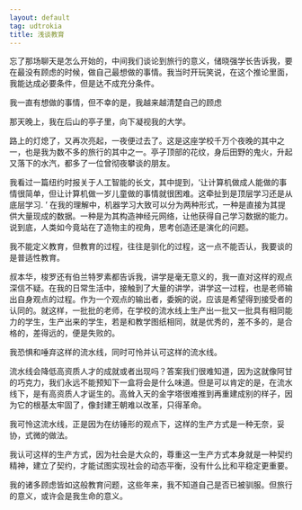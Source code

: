 ```yaml
---
layout: default
tag: udtrokia
title: 浅谈教育
---
```


忘了那场聊天是怎么开始的，中间我们谈论到旅行的意义，储晓强学长告诉我，要在最没有顾虑的时候，做自己最想做的事情。我当时开玩笑说，在这个推论里面，我能达成必要条件，但是达不成充分条件。

我一直有想做的事情，但不幸的是，我越来越清楚自己的顾虑

那天晚上，我在后山的亭子里，向下凝视我的大学。

路上的灯熄了，又再次亮起，一夜便过去了。这是这座学校千万个夜晚的其中之一，也是我为数不多的旅行的其中之一。亭子顶部的花纹，身后田野的鬼火，升起又落下的水汽，都多了一位曾彻夜攀谈的朋友。

我看过一篇纽约时报关于人工智能的长文，其中提到，‘让计算机做成人能做的事情很简单，但让计算机做一岁儿童做的事情就很困难。这牵扯到是顶层学习还是从底层学习. ’ 在我的理解中，机器学习大致可以分为两种形式，一种是直接为其提供大量现成的数据。一种是为其构造神经元网络，让他获得自己学习数据的能力。说到底，人类如今竟站在了造物主的视角，思考创造还是演化的问题。

我不能定义教育，但教育的过程，往往是驯化的过程，这一点不能否认，我要谈的是普适性教育。

叔本华，梭罗还有伯兰特罗素都告诉我，讲学是毫无意义的，我一直对这样的观点深信不疑。在我的日常生活中，接触到了大量的讲学，讲学这一过程，也是老师输出自身观点的过程。作为一个观点的输出者，委婉的说，应该是希望得到接受者的认同的。就这样，一批批的老师，在学校的流水线上生产出一批又一批具有相同能力的学生，生产出来的学生，若是和教学图纸相同，就是优秀的，差不多的，是合格的，差得远的，便是失败的。

我恐惧和唾弃这样的流水线，同时可怜并认可这样的流水线。

流水线会降低高资质人才的成就或者出现吗？答案我们很难知道，因为这就像阿甘的巧克力，我们永远不能预知下一盒将会是什么味道。但是可以肯定的是，在流水线下，是有高资质人才诞生的。高耸入天的金字塔很难推到再重建成别的样子，因为它的根基太牢固了，像封建王朝难以改革，只得革命。

我可怜这流水线，正是因为在纺锤形的观点下，这样的生产方式是一种无奈，妥协，式微的做法。

我认可这样的生产方式，因为社会是大众的，尊重这一生产方式本身就是一种契约精神，建立了契约，才能试图实现社会的动态平衡，没有什么比和平稳定更重要。
    
我的诸多顾虑皆如这般教育问题，这些年来，我不知道自己是否已被驯服。但旅行的意义，或许会是我生命的意义。
